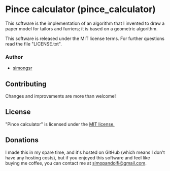 # Pince calculator (pince_calculator)
This software is the implementation of an algorithm that I invented to draw a paper model for tailors and furriers; it is based on a geometric algorithm.

This software is released under the MIT license terms. For further questions read the file "LICENSE.txt".

### Author

 - [simongsr](https://github.com/simongsr)

## Contributing
Changes and improvements are more than welcome!

## License
"Pince calculator" is licensed under the [MIT license.](https://github.com/simongsr/pince_calculator/blob/master/LICENSE.txt)

## Donations
I made this in my spare time, and it's hosted on GitHub (which means I don't have any hosting costs), but if you enjoyed this software and feel like buying me coffee, you can contact me at simopandolfi@gmail.com.
